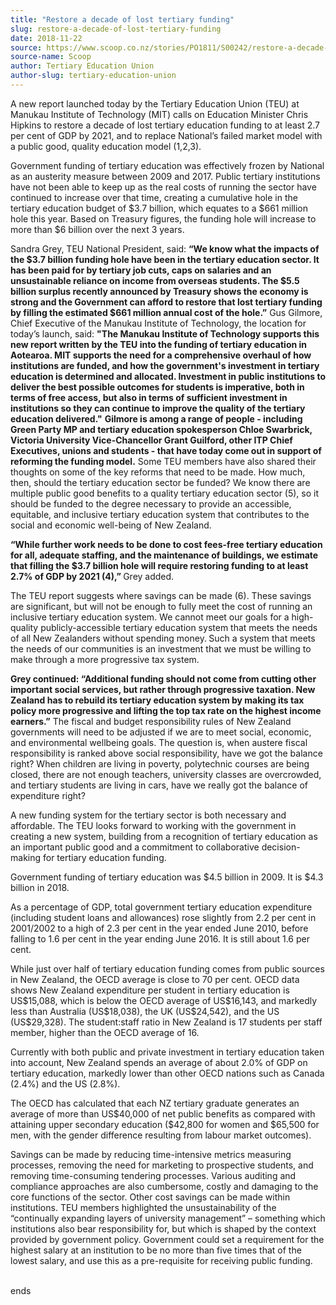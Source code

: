 ```yaml
---
title: "Restore a decade of lost tertiary funding"
slug: restore-a-decade-of-lost-tertiary-funding
date: 2018-11-22
source: https://www.scoop.co.nz/stories/PO1811/S00242/restore-a-decade-of-lost-tertiary-funding.htm
source-name: Scoop
author: Tertiary Education Union
author-slug: tertiary-education-union
---
```


<p>A new report launched today by the Tertiary
Education Union (TEU) at Manukau Institute of Technology
(MIT) calls on Education Minister Chris Hipkins to restore a decade of lost tertiary education
funding to at least 2.7 per cent of GDP by 2021, and to
replace National’s failed market model with a public good,
quality education model (1,2,3).</p>

<p>Government funding of
tertiary education was effectively frozen by National as an
austerity measure between 2009 and 2017. Public tertiary
institutions have not been able to keep up as the real costs
of running the sector have continued to increase over that
time, creating a cumulative hole in the tertiary education
budget of $3.7 billion, which equates to a $661
million hole this year. Based on Treasury figures, the
funding hole will increase to more than $6 billion over the
next 3 years.</p>

<p>Sandra Grey, TEU National President, said:
<strong>“We know what the impacts of the $3.7 billion
funding hole have been in the tertiary education sector. It
has been paid for by tertiary job cuts, caps on salaries and
an unsustainable reliance on income from overseas students.
The $5.5 billion surplus recently announced by Treasury
shows the economy is strong and the Government can afford to
restore that lost tertiary funding by filling the estimated
$661 million annual cost of the hole.”</strong> Gus
Gilmore, Chief Executive of the Manukau Institute of
Technology, the location for today’s launch, said:
<strong>"The Manukau Institute of Technology supports this
new report written by the TEU into the funding of tertiary
education in Aotearoa. MIT supports the need for a
comprehensive overhaul of how institutions are funded, and
how the government's investment in tertiary education is
determined and allocated. Investment in public institutions
to deliver the best possible outcomes for students is
imperative, both in terms of free access, but also in terms
of sufficient investment in institutions so they can
continue to improve the quality of the tertiary education
delivered."</strong> <strong>Gilmore is among a range of people -
including Green Party MP and tertiary education spokesperson
Chloe Swarbrick, Victoria University Vice-Chancellor Grant
Guilford, other ITP Chief Executives, unions and students -
that have today come out in support of reforming the funding
model.</strong><strong></strong> Some TEU members have
also shared their thoughts on some of the key
reforms that need to be made.  How much, then, should the
tertiary education sector be funded? We know there are
multiple public good benefits to a quality tertiary
education sector (5), so it should be funded to the degree
necessary to provide an accessible, equitable, and inclusive
tertiary education system that contributes to the social and
economic well-being of New Zealand.<p>

<p><strong>“While
further work needs to be done to cost fees-free tertiary
education for all, adequate staffing, and the maintenance of
buildings, we estimate that filling the $3.7 billion hole
will require restoring funding to at least 2.7% of GDP by
2021 (4),” </strong>Grey added.</p>

<p>The TEU report suggests
where savings can be made (6). These savings are
significant, but will not be enough to fully meet the cost
of running an inclusive tertiary education system. We cannot
meet our goals for a high-quality publicly-accessible
tertiary education system that meets the needs of all New
Zealanders without spending money.<strong> </strong>Such a
system that meets the needs of our communities is an
investment that we must be willing to make through a more
progressive tax system.</p>

<p><strong>Grey continued:
“Additional funding should not come from cutting other
important social services, but rather through progressive
taxation. New Zealand has to rebuild its tertiary education
system by making its tax policy more progressive and lifting
the top tax rate on the highest income
earners.”</strong><strong></strong> The fiscal and budget
responsibility rules of New Zealand governments will need to
be adjusted if we are to meet social, economic, and
environmental wellbeing goals. The question is, when austere
fiscal responsibility is ranked above social responsibility,
have we got the balance right? When children are living in
poverty, polytechnic courses are being closed, there are not
enough teachers, university classes are overcrowded, and
tertiary students are living in cars, have we really got the
balance of expenditure right?</p>

<p>A new funding system for the
tertiary sector is both necessary and affordable. The TEU
looks forward to working with the government in creating a
new system, building from a recognition of tertiary
education as an important public good and a commitment to
collaborative decision-making for tertiary education
funding.</p>

<p>Government funding of tertiary education was $4.5
billion in 2009. It is $4.3 billion in 2018.</p>

<p>As a
percentage of GDP, total government tertiary education
expenditure (including student loans and allowances) rose
slightly from 2.2 per cent in 2001/2002 to a high of 2.3 per
cent in the year ended June 2010, before falling to 1.6 per
cent in the year ending June 2016. It is still about 1.6 per
cent.</p>

<p>While just over half of tertiary education funding
comes from public sources in New Zealand, the OECD average
is close to 70 per cent. OECD data shows New Zealand
expenditure per student in tertiary education is US$15,088,
which is below the OECD average of US$16,143, and markedly
less than Australia (US$18,038), the UK (US$24,542), and the
US (US$29,328). The student:staff ratio in New Zealand is 17
students per staff member, higher than the OECD average of
16.</p>

<p>Currently with both public and private investment in
tertiary education taken into account, New Zealand spends an
average of about 2.0% of GDP on tertiary education, markedly
lower than other OECD nations such as Canada (2.4%) and the
US (2.8%).</p>

<p>The OECD has calculated that each NZ tertiary
graduate generates an average of more than US$40,000 of net
public benefits as compared with attaining upper secondary
education ($42,800 for women and $65,500 for men, with the
gender difference resulting from labour market
outcomes).</p>

<p>Savings can be made by reducing time-intensive
metrics measuring processes, removing the need for marketing
to prospective students, and removing time-consuming
tendering processes. Various auditing and compliance
approaches are also cumbersome, costly and damaging to the
core functions of the sector. Other cost savings can be made
within institutions. TEU members highlighted the
unsustainability of the “continually expanding layers of
university management” – something which institutions
also bear responsibility for, but which is shaped by the
context provided by government policy. Government could set
a requirement for the highest salary at an institution to be
no more than five times that of the lowest salary, and use
this as a pre-requisite for receiving public
funding.</p>

<p><br>ends<p>

